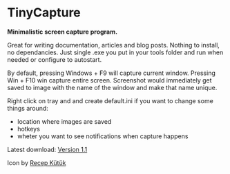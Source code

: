 # TinyCapture

**Minimalistic screen capture program.**

Great for writing documentation, articles and blog posts.  Nothing to install, no dependancies. Just single .exe you put in your tools folder and run when needed or configure to autostart.

By default, pressing Windows + F9 will capture current window. Pressing Win + F10 win capture entire screen. Screenshot would immediately get saved to image with the name of the window and make that name unique.

Right click on tray and and create default.ini if you want to change some things around:

- location where images are saved
- hotkeys
- wheter you want to see notifications when capture happens

Latest download: [Version 1.1](https://github.com/davidvidmar/TinyCapture/releases/latest)

Icon by [Recep Kütük](https://www.iconfinder.com/icons/728925/computer_desktop_monitor_pc_screen_television_tv_icon)
